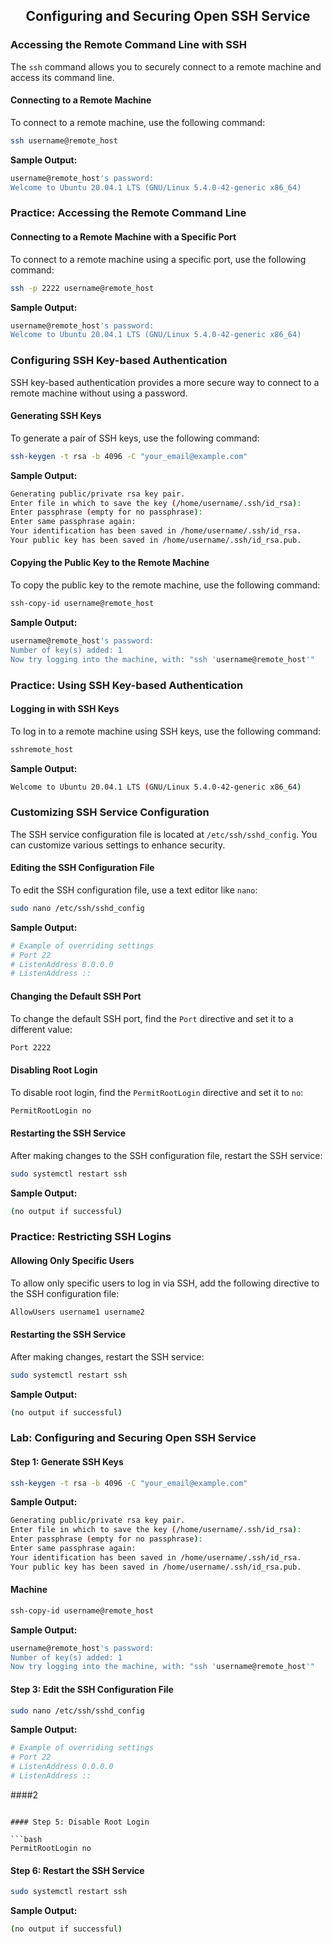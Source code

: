 <h2 align=center>Configuring and Securing Open SSH Service</h2>

### Accessing the Remote Command Line with SSH

The `ssh` command allows you to securely connect to a remote machine and access its command line.

#### Connecting to a Remote Machine

To connect to a remote machine, use the following command:

```bash
ssh username@remote_host
```

**Sample Output:**

```bash
username@remote_host's password:
Welcome to Ubuntu 20.04.1 LTS (GNU/Linux 5.4.0-42-generic x86_64)
```

### Practice: Accessing the Remote Command Line

#### Connecting to a Remote Machine with a Specific Port

To connect to a remote machine using a specific port, use the following command:

```bash
ssh -p 2222 username@remote_host
```

**Sample Output:**

```bash
username@remote_host's password:
Welcome to Ubuntu 20.04.1 LTS (GNU/Linux 5.4.0-42-generic x86_64)
```

### Configuring SSH Key-based Authentication

SSH key-based authentication provides a more secure way to connect to a remote machine without using a password.

#### Generating SSH Keys

To generate a pair of SSH keys, use the following command:

```bash
ssh-keygen -t rsa -b 4096 -C "your_email@example.com"
```

**Sample Output:**

```bash
Generating public/private rsa key pair.
Enter file in which to save the key (/home/username/.ssh/id_rsa):
Enter passphrase (empty for no passphrase):
Enter same passphrase again:
Your identification has been saved in /home/username/.ssh/id_rsa.
Your public key has been saved in /home/username/.ssh/id_rsa.pub.
````
#### Copying the Public Key to the Remote Machine

To copy the public key to the remote machine, use the following command:

```bash
ssh-copy-id username@remote_host
```

**Sample Output:**

```bash
username@remote_host's password:
Number of key(s) added: 1
Now try logging into the machine, with: "ssh 'username@remote_host'"
```

### Practice: Using SSH Key-based Authentication

#### Logging in with SSH Keys

To log in to a remote machine using SSH keys, use the following command:

```bash
sshremote_host
```

**Sample Output:**

```bash
Welcome to Ubuntu 20.04.1 LTS (GNU/Linux 5.4.0-42-generic x86_64)
```

### Customizing SSH Service Configuration

The SSH service configuration file is located at `/etc/ssh/sshd_config`. You can customize various settings to enhance security.

#### Editing the SSH Configuration File

To edit the SSH configuration file, use a text editor like `nano`:

```bash
sudo nano /etc/ssh/sshd_config
```

**Sample Output:**

```bash
# Example of overriding settings
# Port 22
# ListenAddress 0.0.0.0
# ListenAddress ::
```

#### Changing the Default SSH Port

To change the default SSH port, find the `Port` directive and set it to a different value:

```bash
Port 2222
```

#### Disabling Root Login

To disable root login, find the `PermitRootLogin` directive and set it to `no`:

```bash
PermitRootLogin no
```

#### Restarting the SSH Service

After making changes to the SSH configuration file, restart the SSH service:

```bash
sudo systemctl restart ssh
```

**Sample Output:**

```bash
(no output if successful)
```

### Practice: Restricting SSH Logins

#### Allowing Only Specific Users

To allow only specific users to log in via SSH, add the following directive to the SSH configuration file:

```bash
AllowUsers username1 username2
```

#### Restarting the SSH Service

After making changes, restart the SSH service:

```bash
sudo systemctl restart ssh
```

**Sample Output:**

```bash
(no output if successful)
```

### Lab: Configuring and Securing Open SSH Service

#### Step 1: Generate SSH Keys

```bash
ssh-keygen -t rsa -b 4096 -C "your_email@example.com"
```

**Sample Output:**

```bash
Generating public/private rsa key pair.
Enter file in which to save the key (/home/username/.ssh/id_rsa):
Enter passphrase (empty for no passphrase):
Enter same passphrase again:
Your identification has been saved in /home/username/.ssh/id_rsa.
Your public key has been saved in /home/username/.ssh/id_rsa.pub.
```

#### Machine

```bash
ssh-copy-id username@remote_host
```

**Sample Output:**

```bash
username@remote_host's password:
Number of key(s) added: 1
Now try logging into the machine, with: "ssh 'username@remote_host'"
```

#### Step 3: Edit the SSH Configuration File

```bash
sudo nano /etc/ssh/sshd_config
```

**Sample Output:**

```bash
# Example of overriding settings
# Port 22
# ListenAddress 0.0.0.0
# ListenAddress ::
```

####2
```

#### Step 5: Disable Root Login

```bash
PermitRootLogin no
```

#### Step 6: Restart the SSH Service

```bash
sudo systemctl restart ssh
```

**Sample Output:**

```bash
(no output if successful)
```
